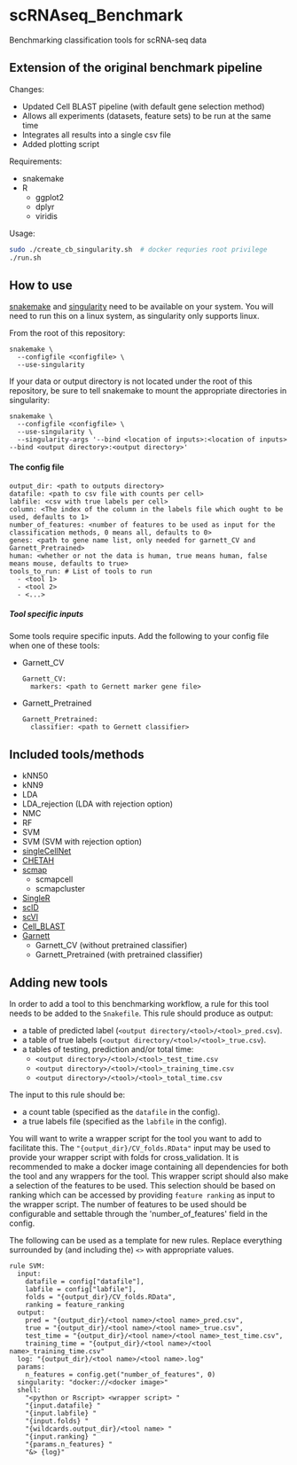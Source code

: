# scRNAseq_Benchmark
Benchmarking classification tools for scRNA-seq data

## Extension of the original benchmark pipeline

Changes:

* Updated Cell BLAST pipeline (with default gene selection method)
* Allows all experiments (datasets, feature sets) to be run at the same time
* Integrates all results into a single csv file
* Added plotting script

Requirements:

* snakemake
* R
  * ggplot2
  * dplyr
  * viridis

Usage:

```bash
sudo ./create_cb_singularity.sh  # docker requries root privilege
./run.sh
```

## How to use
[snakemake](https://snakemake.readthedocs.io/en/stable/index.html) and
[singularity](https://www.sylabs.io/docs/) need to be available on your 
system. You will need to run this on a linux system, as singularity
only supports linux.

From the root of this repository:
```
snakemake \
  --configfile <configfile> \
  --use-singularity
```

If your data or output directory is not located under the root of this
repository, be sure to tell snakemake to mount the appropriate directories
in singularity:
```
snakemake \
  --configfile <configfile> \
  --use-singularity \
  --singularity-args '--bind <location of inputs>:<location of inputs> --bind <output directory>:<output directory>'
```

#### The config file
```YML
output_dir: <path to outputs directory>
datafile: <path to csv file with counts per cell>
labfile: <csv with true labels per cell>
column: <The index of the column in the labels file which ought to be used, defaults to 1>
number_of_features: <number of features to be used as input for the classification methods, 0 means all, defaults to 0>
genes: <path to gene name list, only needed for garnett_CV and Garnett_Pretrained>
human: <whether or not the data is human, true means human, false means mouse, defaults to true>
tools_to_run: # List of tools to run
  - <tool 1>
  - <tool 2>
  - <...>
```

##### Tool specific inputs
Some tools require specific inputs. Add the following to your config file when
one of these tools:
- Garnett_CV
  ```YML
  Garnett_CV:
    markers: <path to Gernett marker gene file>
  ```
- Garnett_Pretrained
  ```YML
  Garnett_Pretrained:
    classifier: <path to Gernett classifier>
  ```

<!-- TODO explain these input files -->

## Included tools/methods
- kNN50
- kNN9
- LDA
- LDA_rejection (LDA with rejection option)
- NMC
- RF
- SVM
- SVM (SVM with rejection option)
- [singleCellNet](https://github.com/pcahan1/singleCellNet)
- [CHETAH](https://github.com/jdekanter/CHETAH)
- [scmap](https://github.com/hemberg-lab/scmap)
  - scmapcell
  - scmapcluster
- [SingleR](https://github.com/dviraran/SingleR)
- [scID](https://github.com/BatadaLab/scID)
- [scVI](https://github.com/YosefLab/scVI)
- [Cell_BLAST](https://github.com/gao-lab/Cell_BLAST)
- [Garnett](https://cole-trapnell-lab.github.io/garnett/)
  - Garnett_CV (without pretrained classifier)
  - Garnett_Pretrained (with pretrained classifier)

## Adding new tools
In order to add a tool to this benchmarking workflow, a rule for this tool
needs to be added to the `Snakefile`. This rule should produce as output:
- a table of predicted label (`<output directory/<tool>/<tool>_pred.csv`).
- a table of true labels (`<output directory/<tool>/<tool>_true.csv`).
- a tables of testing, prediction and/or total time:
  - `<output directory>/<tool>/<tool>_test_time.csv`
  - `<output directory>/<tool>/<tool>_training_time.csv`
  - `<output directory>/<tool>/<tool>_total_time.csv`

The input to this rule should be:
- a count table (specified as the `datafile` in the config).
- a true labels file (specified as the `labfile` in the config).

You will want to write a wrapper script for the tool you want to
add to facilitate this. The `"{output_dir}/CV_folds.RData"` input may be
used to provide your wrapper script with folds for cross_validation.
It is recommended to make a docker image containing all dependencies for both
the tool and any wrappers for the tool.
This wrapper script should also make a selection of the features to be used.
This selection should be based on ranking which can be accessed by providing
`feature ranking` as input to the wrapper script. The number of features to be
used should be configurable and settable through the 'number_of_features' field
in the config.

The following can be used as a template for new rules. Replace everything
surrounded by (and including the) `<>` with appropriate values.
```
rule SVM:
  input:
    datafile = config["datafile"],
    labfile = config["labfile"],
    folds = "{output_dir}/CV_folds.RData",
    ranking = feature_ranking
  output:
    pred = "{output_dir}/<tool name>/<tool name>_pred.csv",
    true = "{output_dir}/<tool name>/<tool name>_true.csv",
    test_time = "{output_dir}/<tool name>/<tool name>_test_time.csv",
    training_time = "{output_dir}/<tool name>/<tool name>_training_time.csv"
  log: "{output_dir}/<tool name>/<tool name>.log"
  params:
    n_features = config.get("number_of_features", 0)
  singularity: "docker://<docker image>"
  shell:
    "<python or Rscript> <wrapper script> "
    "{input.datafile} "
    "{input.labfile} "
    "{input.folds} "
    "{wildcards.output_dir}/<tool name> "
    "{input.ranking} "
    "{params.n_features} "
    "&> {log}"
```
